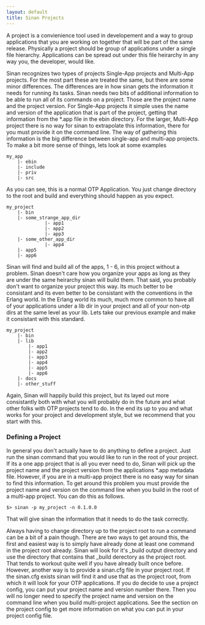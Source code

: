 ```yaml
---
layout: default
title: Sinan Projects
---
```


A project is a convienience tool used in developement and a way to
group applications that you are working on together that will be part
of the same release. Physically a project should be group of
applications under a single file hierarchy. Applications can be spread
out under this file heirarchy in any way you, the developer, would
like.

Sinan recognizes two types of projects Single-App projects and
Multi-App projects. For the most part these are treated the same, but
there are some minor differences. The differences are in how sinan
gets the information it needs for running its tasks. Sinan needs two
bits of additional information to be able to run all of its commands
on a project. Those are the project name and the project version. For
Single-App projects it simple uses the name and version of the
application that is part of the project, getting that information from
the *.app file in the ebin directory. For the larger, Multi-App
project there is no way for sinan to extrapolate this information,
there for you must provide it on the command line. The way of
gathering this information is the big difference between single-app
and multi-app projects.  To make a bit more sense of things, lets look
at some examples

    my_app
        |- ebin
        |- include
        |- priv
        |- src

As you can see, this is a normal OTP Application. You just change
directory to the root and build and everything should happen as you
expect.

    my_project
        |- bin
        |- some_strange_app_dir
                  |- app1
                  |- app2
                  |- app3
        |- some_other_app_dir
                  |- app4
        |- app5
        |- app6

Sinan will find and build all of the apps, 1 - 6, in this project
without a problem. Sinan doesn't care how you organize your apps as
long as they are under the same heirarchy sinan will build them. That
said, you probably don't want to organize your project this way. Its
much better to be consistant and its even better to be consistant with
the conventions in the Erlang world. In the Erlang world its much,
much more common to have all of your applications under a lib dir in
your project and all of your non-otp dirs at the same level as your
lib. Lets take our previous example and make it consistant with this
standard.

    my_project
        |- bin
        |- lib
            |- app1
            |- app2
            |- app3
            |- app4
            |- app5
            |- app6
        |- docs
        |- other_stuff

Again, Sinan will happily build this project, but its layed out more
consistantly both with what you will probably do in the future and
what other folks with OTP projects tend to do. In the end its up to
you and what works for your project and development style, but we
recommend that you start with this.

### Defining a Project

In general you don't actually have to do anything to define a
project. Just run the sinan command that you would like to run in the
root of your project. If its a one app project that is all you ever need
to do, Sinan will pick up the project name and the project version
from the applications *.app metadata file. However, if you are in a
multi-app project there is no easy way for sinan to find this
information. To get around this problem you must provide the
project name and version on the command line when you build in the
root of a multi-app project. You can do this as follows.


    $> sinan -p my_project -n 0.1.0.0

That will give sinan the information that it needs to do the task
correctly.

Always having to change directory up to the project root to run a
command can be a bit of a pain though. There are two ways to get
around this, the first and easiest way is to simply have already done
at least one command in the project root already. Sinan will look for
it's _build output directory and use the directory that contains that
_build derectory as the project root. That tends to workout quite
well if you have already built once before. However, another way is to
provide a sinan.cfg file in your project root. If the sinan.cfg exists
sinan will find it and use that as the project root, from which it
will look for your OTP applications. If you do decide to use a project
config, you can put your project name and version number there. Then
you will no longer need to specify the project name and version on the
command line when you build multi-project applications. See the
section on the project config to get more information on what you can
put in your project config file.

